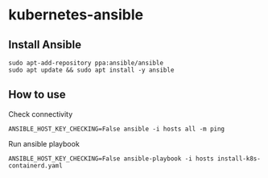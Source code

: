 # kubernetes-ansible

## Install Ansible
```
sudo apt-add-repository ppa:ansible/ansible
sudo apt update && sudo apt install -y ansible
```
## How to use
Check connectivity
```
ANSIBLE_HOST_KEY_CHECKING=False ansible -i hosts all -m ping
```
Run ansible playbook
```
ANSIBLE_HOST_KEY_CHECKING=False ansible-playbook -i hosts install-k8s-containerd.yaml
```

